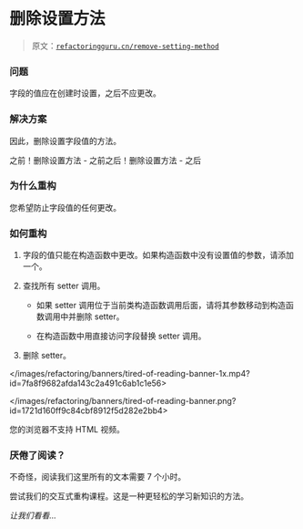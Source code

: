 # 删除设置方法

> 原文：[`refactoringguru.cn/remove-setting-method`](https://refactoringguru.cn/remove-setting-method)

### 问题

字段的值应在创建时设置，之后不应更改。

### 解决方案

因此，删除设置字段值的方法。

之前！删除设置方法 - 之前之后！删除设置方法 - 之后

### 为什么重构

您希望防止字段值的任何更改。

### 如何重构

1.  字段的值只能在构造函数中更改。如果构造函数中没有设置值的参数，请添加一个。

1.  查找所有 setter 调用。

    +   如果 setter 调用位于当前类构造函数调用后面，请将其参数移动到构造函数调用中并删除 setter。

    +   在构造函数中用直接访问字段替换 setter 调用。

1.  删除 setter。

</images/refactoring/banners/tired-of-reading-banner-1x.mp4?id=7fa8f9682afda143c2a491c6ab1c1e56>

</images/refactoring/banners/tired-of-reading-banner.png?id=1721d160ff9c84cbf8912f5d282e2bb4>

您的浏览器不支持 HTML 视频。

### 厌倦了阅读？

不奇怪，阅读我们这里所有的文本需要 7 个小时。

尝试我们的交互式重构课程。这是一种更轻松的学习新知识的方法。

*让我们看看…*
